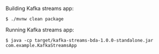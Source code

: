 Building Kafka streams app:
```
$ ./mvnw clean package
```

Running Kafka streams app:
```
$ java -cp target/kafka-streams-bda-1.0.0-standalone.jar com.example.KafkaStreamsApp

```
